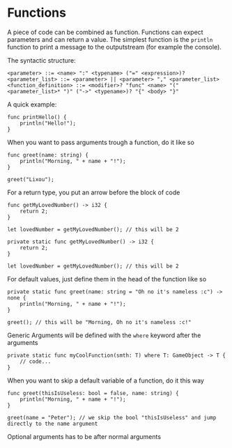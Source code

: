 # Functions


A piece of code can be combined as function. Functions can expect parameters and can return a value. The simplest function is the `println` function to print a message to the outputstream (for example the console).

The syntactic structure:
```ebnf
<parameter> ::= <name> ":" <typename> ("=" <expression>)?
<parameter_list> ::= <parameter> || <parameter> "," <parameter_list>
<function_definition> ::= <modifier>? "func" <name> "(" <parameter_list>* ")" ("->" <typename>)? "{" <body> "}"
```

A quick example:
```back
func printHello() {
    println("Hello!");
}
```

When you want to pass arguments trough a function, do it like so

```back
func greet(name: string) {
    println("Morning, " + name + "!");
}

greet("Lixou");
```

For a return type, you put an arrow before the block of code

```back
func getMyLovedNumber() -> i32 {
    return 2;
}

let lovedNumber = getMyLovedNumber(); // this will be 2
```



```back
private static func getMyLovedNumber() -> i32 {
    return 2;
}

let lovedNumber = getMyLovedNumber(); // this will be 2
```

For default values, just define them in the head of the function like so

```back
private static func greet(name: string = "Oh no it's nameless :c") -> none {
    println("Morning, " + name + "!"); 
}

greet(); // this will be "Morning, Oh no it's nameless :c!"
```

Generic Arguments will be defined with the `where` keyword after the arguments

```back
private static func myCoolFunction(smth: T) where T: GameObject -> T {
    // code...
}
```

When you want to skip a default variable of a function, do it this way

```back
func greet(thisIsUseless: bool = false, name: string) {
    println("Morning, " + name + "!"); 
}

greet(name = "Peter"); // we skip the bool "thisIsUseless" and jump directly to the name argument
```

Optional arguments has to be after normal arguments
